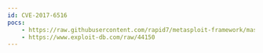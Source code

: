 ```yaml
---
id: CVE-2017-6516
pocs:
    - https://raw.githubusercontent.com/rapid7/metasploit-framework/master/modules/exploits/multi/local/magnicomp_sysinfo_mcsiwrapper_priv_esc.rb
    - https://www.exploit-db.com/raw/44150
---
```

